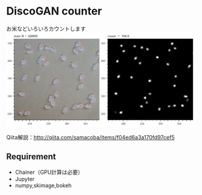 # DiscoGAN counter
お米などいろいろカウントします
<img src="/sample.PNG">

Qiita解説：http://qiita.com/samacoba/items/f04ed6a3a170fd97cef5

## Requirement

- Chainer（GPU計算は必要）
- Jupyter
- numpy,skimage,bokeh


